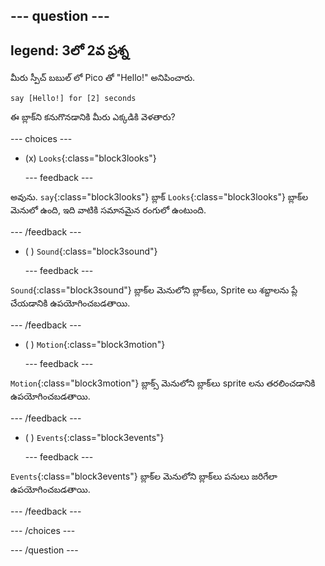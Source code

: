 
--- question ---
---
legend: 3లో 2వ ప్రశ్న
---

మీరు స్పీచ్ బబుల్ లో Pico తో "Hello!" అనిపించారు.

```blocks3
say [Hello!] for [2] seconds
```

ఈ బ్లాక్‌ని కనుగొనడానికి మీరు ఎక్కడికి వెళతారు?

--- choices ---

- (x) `Looks`{:class="block3looks"}

  --- feedback ---

అవును. `say`{:class="block3looks"} బ్లాక్ `Looks`{:class="block3looks"} బ్లాక్‌ల మెనులో ఉంది, ఇది వాటికి సమానమైన రంగులో ఉంటుంది.

  --- /feedback ---

- ( ) `Sound`{:class="block3sound"}

  --- feedback ---

`Sound`{:class="block3sound"} బ్లాక్‌ల మెనులోని బ్లాక్‌లు, Sprite లు శబ్దాలను ప్లే చేయడానికి ఉపయోగించబడతాయి.

  --- /feedback ---

- ( ) `Motion`{:class="block3motion"}

  --- feedback ---

`Motion`{:class="block3motion"} బ్లాక్స్ మెనులోని బ్లాక్‌లు sprite లను తరలించడానికి ఉపయోగించబడతాయి.

  --- /feedback ---

- ( ) `Events`{:class="block3events"}

  --- feedback ---

`Events`{:class="block3events"} బ్లాక్‌ల మెనులోని బ్లాక్‌లు పనులు జరిగేలా ఉపయోగించబడతాయి.

  --- /feedback ---

--- /choices ---

--- /question ---
